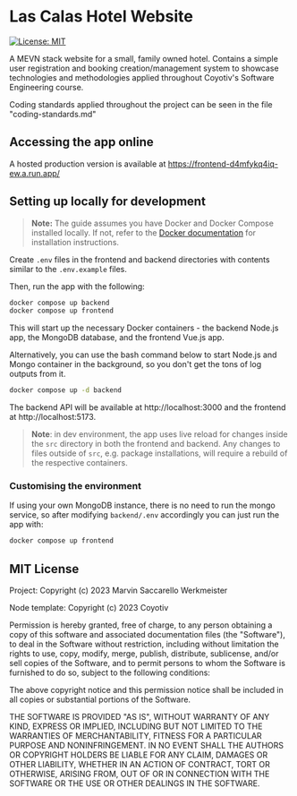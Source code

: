 # Las Calas Hotel Website

[![License: MIT](https://img.shields.io/badge/License-MIT-yellow.svg)](https://opensource.org/licenses/MIT)

<!-- TODO: add badges for test coverage -->

A MEVN stack website for a small, family owned hotel. Contains a simple user registration and booking creation/management system to showcase technologies and methodologies applied throughout Coyotiv's Software Engineering course.

Coding standards applied throughout the project can be seen in the file "coding-standards.md"

## Accessing the app online

A hosted production version is available at https://frontend-d4mfykq4iq-ew.a.run.app/

## Setting up locally for development

> **Note:**
> The guide assumes you have Docker and Docker Compose installed locally. If not, refer to the [Docker documentation](https://docs.docker.com/compose/install/) for installation instructions.

Create `.env` files in the frontend and backend directories with contents similar to the `.env.example` files.

Then, run the app with the following:

```bash
docker compose up backend
docker compose up frontend
```

This will start up the necessary Docker containers - the backend Node.js app, the MongoDB database, and the frontend Vue.js app.

Alternatively, you can use the bash command below to start Node.js and Mongo container in the background, so you don't get the tons of log outputs from it.

```bash
docker compose up -d backend
```

The backend API will be available at http://localhost:3000 and the frontend at http://localhost:5173.

> **Note**: in dev environment, the app uses live reload for changes inside the `src` directory in both the frontend and backend. Any changes to files outside of `src`, e.g. package installations, will require a rebuild of the respective containers.

### Customising the environment

If using your own MongoDB instance, there is no need to run the mongo service, so after modifying `backend/.env` accordingly you can just run the app with:

```bash
docker compose up frontend
```

## MIT License

Project: Copyright (c) 2023 Marvin Saccarello Werkmeister

Node template: Copyright (c) 2023 Coyotiv

Permission is hereby granted, free of charge, to any person obtaining a copy
of this software and associated documentation files (the "Software"), to deal
in the Software without restriction, including without limitation the rights
to use, copy, modify, merge, publish, distribute, sublicense, and/or sell
copies of the Software, and to permit persons to whom the Software is
furnished to do so, subject to the following conditions:

The above copyright notice and this permission notice shall be included in all
copies or substantial portions of the Software.

THE SOFTWARE IS PROVIDED "AS IS", WITHOUT WARRANTY OF ANY KIND, EXPRESS OR
IMPLIED, INCLUDING BUT NOT LIMITED TO THE WARRANTIES OF MERCHANTABILITY,
FITNESS FOR A PARTICULAR PURPOSE AND NONINFRINGEMENT. IN NO EVENT SHALL THE
AUTHORS OR COPYRIGHT HOLDERS BE LIABLE FOR ANY CLAIM, DAMAGES OR OTHER
LIABILITY, WHETHER IN AN ACTION OF CONTRACT, TORT OR OTHERWISE, ARISING FROM,
OUT OF OR IN CONNECTION WITH THE SOFTWARE OR THE USE OR OTHER DEALINGS IN THE
SOFTWARE.
